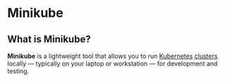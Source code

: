 
# Minikube

## What is Minikube?

**Minikube** is a lightweight tool that allows you to run [Kubernetes](../../kubernetes/what-is-kubernetes) 
[clusters](../../kubernetes/architecture/#clusters) locally — typically on your laptop or workstation — for development 
and testing.
